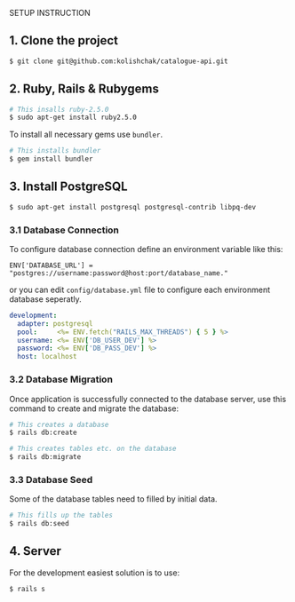 SETUP INSTRUCTION
## 1. Clone the project

```sh
$ git clone git@github.com:kolishchak/catalogue-api.git
```

## 2. Ruby, Rails & Rubygems

```sh
# This insalls ruby-2.5.0
$ sudo apt-get install ruby2.5.0
```

To install all necessary gems use `bundler`.

```sh
# This installs bundler
$ gem install bundler
```

## 3. Install PostgreSQL

```sh
$ sudo apt-get install postgresql postgresql-contrib libpq-dev
```

### 3.1 Database Connection

To configure database connection define an environment variable like
this:

```
ENV['DATABASE_URL'] = "postgres://username:password@host:port/database_name."
```

or you can edit `config/database.yml` file to configure each environment
database seperatly.

```yml
development:
  adapter: postgresql
  pool:     <%= ENV.fetch("RAILS_MAX_THREADS") { 5 } %>
  username: <%= ENV['DB_USER_DEV'] %>
  password: <%= ENV['DB_PASS_DEV'] %>
  host: localhost
```

### 3.2 Database Migration

Once application is successfully connected to the database server, use
this command to create and migrate the database:

```sh
# This creates a database
$ rails db:create

# This creates tables etc. on the database
$ rails db:migrate
```

### 3.3 Database Seed

Some of the database tables need to filled by initial data.

```sh
# This fills up the tables
$ rails db:seed
```

## 4. Server

For the development easiest solution is to use:

```sh
$ rails s
```
